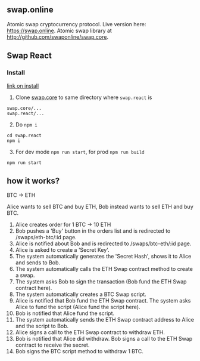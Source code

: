 ## swap.online

Atomic swap cryptocurrency protocol. Live version here: https://swap.online. Atomic swap library at http://github.com/swaponline/swap.core.

## Swap  React

### Install

[link on install](https://youtu.be/EX2TomioHiU)

1) Clone [swap.core](https://github.com/swaponline/swap.core) to same directory where `swap.react` is <br />
```
swap.core/...
swap.react/...
```

2) Do `npm i` <br />
```
cd swap.react
npm i
```

3) For dev mode `npm run start`, for prod `npm run build`

```
npm run start
```

## how it works?

BTC -> ETH

Alice wants to sell BTC and buy ETH, Bob instead wants to sell ETH and buy BTC.

 1. Alice creates order for 1 BTC -> 10 ETH
 2. Bob pushes a 'Buy' button in the orders list and is redirected to /swaps/eth-btc/:id page.
 3. Alice is notified about Bob and is redirected to /swaps/btc-eth/:id page.
 4. Alice is asked to create a 'Secret Key'.
 5. The system automatically generates the 'Secret Hash', shows it to Alice and sends to Bob.
 6. The system automatically calls the ETH Swap contract method to create a swap.
 7. The system asks Bob to sign the transaction (Bob fund the ETH Swap contract here).
 8. The system automatically creates a BTC Swap script.
 9. Alice is notified that Bob fund the ETH Swap contract. The system asks Alice to fund the script (Alice fund the script here).
 10. Bob is notified that Alice fund the script.
 11. The system automatically sends the ETH Swap contract address to Alice and the script to Bob.
 12. Alice signs a call to the ETH Swap contract to withdraw ETH.
 13. Bob is notified that Alice did withdraw. Bob signs a call to the ETH Swap contract to receive the secret.
 14. Bob signs the BTC script method to withdraw 1 BTC.

